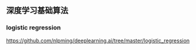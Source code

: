 ## 深度学习基础算法

### logistic regression
https://github.com/nlpming/deeplearning.ai/tree/master/logistic_regression






